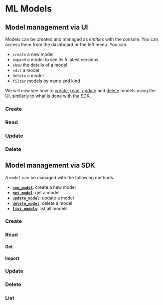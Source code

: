 # ML Models

## Model management via UI

Models can be created and managed as *entities* with the console. You can access them from the dashboard or the left menu. You can:

- `create` a new model
- `expand` a model to see its 5 latest versions
- `show` the details of a model
- `edit` a model
- `delete` a model
- `filter` models by name and kind

We will now see how to [create](#create), [read](#read), [update](#update) and [delete](#delete) models using the UI, similarly to what is done with the SDK.

### Create

### Read

### Update

### Delete

## Model management via SDK

A `model` can be managed with the following methods.

- [**`new_model`**](#create_1): create a new model
- [**`get_model`**](#read_1): get a model
- [**`update_model`**](#update_1): update a model
- [**`delete_model`**](#delete_1): delete a model
- [**`list_models`**](#list): list all models

### Create

### Read

#### Get

#### Import

### Update

### Delete

### List